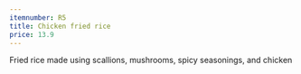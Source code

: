 ```yaml
---
itemnumber: R5
title: Chicken fried rice
price: 13.9
---
```

Fried rice made using scallions, mushrooms, spicy seasonings, and chicken